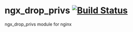 # ngx_drop_privs [![Build Status](https://travis-ci.org/sjinks/ngx_drop_privs.svg?branch=master)](https://travis-ci.org/sjinks/ngx_drop_privs)

ngx_drop_privs module for nginx
